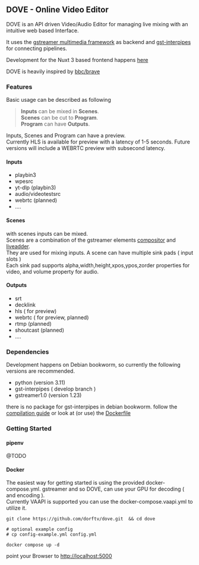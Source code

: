 ## DOVE - Online Video Editor

DOVE is an API driven Video/Audio Editor for managing live mixing with an intuitive web based Interface.  

It uses the [gstreamer multimedia framework](https://gstreamer.freedesktop.org) as backend and [gst-interpipes](https://github.com/ridgerun/gst-interpipes) for connecting pipelines.   

Development for the Nuxt 3 based frontend happens [here](https://github.com/dorftv/dove-frontend) 

DOVE is heavily inspired by [bbc/brave](https://github.com/bbc/brave)  


### Features  
Basic usage can be described as following
>  **Inputs** can be mixed in **Scenes**.  
   **Scenes** can be cut to **Program**.  
   **Program** can have **Outputs**.

Inputs, Scenes and Program can have a preview.   
Currently HLS is available for preview with a latency of 1-5 seconds. Future versions will include a WEBRTC preview with subsecond latency.

#### Inputs
* playbin3  
* wpesrc  
* yt-dlp (playbin3)
* audio/videotestsrc
* webrtc (planned)
* ....

#### Scenes
with scenes inputs can be mixed.  
Scenes are a combination of the gstreamer elements [compositor](https://gstreamer.freedesktop.org/documentation/compositor/index.html) and [liveadder](https://gstreamer.freedesktop.org/documentation/audiomixer/liveadder.html).  
They are used for mixing inputs. A scene can have multiple sink pads ( input slots )  
Each sink pad supports alpha,width,height,xpos,ypos,zorder properties for video, and volume property for audio.

#### Outputs
* srt
* decklink
* hls ( for preview)
* webrtc ( for preview, planned)
* rtmp (planned)
* shoutcast (planned)
* ....


### Dependencies
Development happens on Debian bookworm, so currently the following versions are recommended.

* python (version 3.11)  
* gst-interpipes ( develop branch )
* gstreamer1.0 (version 1.23)

there is no package for gst-interpipes in debian bookworm. follow the [compilation guide]() or look at (or use) the [Dockerfile](/Dockerfile)


### Getting Started

#### pipenv
@TODO

#### Docker
The easiest way for getting started is using the provided docker-compose.yml.
gstreamer and so DOVE, can use your GPU for decoding ( and encoding ).  
Currently VAAPI is supported you can use the docker-compose.vaapi.yml to utilize it.
  
```
git clone https://github.com/dorftv/dove.git  && cd dove  

# optional example config
# cp config-example.yml config.yml

docker compose up -d 
```

point your Browser to [http://localhost:5000](http://localhost:5000)



